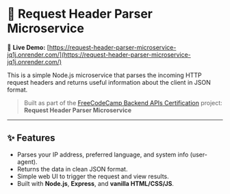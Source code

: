 # 🧾 Request Header Parser Microservice

🔗 **Live Demo:** [https://request-header-parser-microservice-jq1j.onrender.com/](https://request-header-parser-microservice-jq1j.onrender.com/)

This is a simple Node.js microservice that parses the incoming HTTP request headers and returns useful information about the client in JSON format.

> Built as part of the [FreeCodeCamp Backend APIs Certification](https://www.freecodecamp.org/learn/back-end-development-and-apis/) project: **Request Header Parser Microservice**

---

## ✨ Features

- Parses your IP address, preferred language, and system info (user-agent).
- Returns the data in clean JSON format.
- Simple web UI to trigger the request and view results.
- Built with **Node.js**, **Express**, and **vanilla HTML/CSS/JS**.
